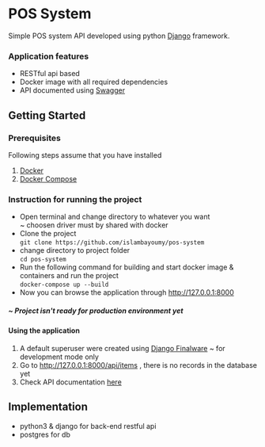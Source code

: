 # POS System
Simple POS system API developed using python [Django](https://www.djangoproject.com) framework.


### Application features
* RESTful api based
* Docker image with all required dependencies  
* API documented using [Swagger](https://app.swaggerhub.com/)

## Getting Started

### Prerequisites
Following steps assume that you have installed  
1. [Docker](https://www.docker.com)  
2. [Docker Compose](https://docs.docker.com/compose)  

### Instruction for running the project

- Open terminal and change directory to whatever you want  
~ choosen driver must by shared with docker 
- Clone the project  
`git clone https://github.com/islambayoumy/pos-system`
- change directory to project folder  
`cd pos-system`
- Run the following command for building and start docker image & containers and run the project  
`docker-compose up --build`
- Now you can browse the application through http://127.0.0.1:8000

##### ~ Project isn't ready for production environment yet

#### Using the application
1. A default superuser were created using [Django Finalware](https://github.com/un33k/django-finalware)
~ for development mode only
2. Go to http://127.0.0.1:8000/api/items , there is no records in the database yet 
3. Check API documentation [here](https://app.swaggerhub.com/apis/islambayoumy/pos_system/1.0.0)

## Implementation
 - python3 & django for back-end restful api
 - postgres for db
 
